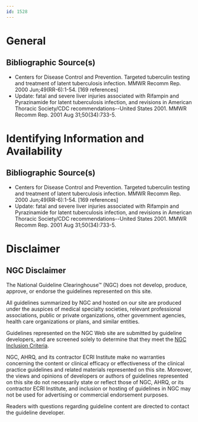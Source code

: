 ```yaml
---
id: 1528
---
```


# General

## Bibliographic Source(s)

- Centers for Disease Control and Prevention. Targeted tuberculin testing and treatment of latent tuberculosis infection. MMWR Recomm Rep. 2000 Jun;49(RR-6):1-54. [169 references]
- Update: fatal and severe liver injuries associated with Rifampin and Pyrazinamide for latent tuberculosis infection, and revisions in American Thoracic Society/CDC recommendations--United States 2001. MMWR Recomm Rep. 2001 Aug 31;50(34):733-5.

# Identifying Information and Availability

## Bibliographic Source(s)

- Centers for Disease Control and Prevention. Targeted tuberculin testing and treatment of latent tuberculosis infection. MMWR Recomm Rep. 2000 Jun;49(RR-6):1-54. [169 references]
- Update: fatal and severe liver injuries associated with Rifampin and Pyrazinamide for latent tuberculosis infection, and revisions in American Thoracic Society/CDC recommendations--United States 2001. MMWR Recomm Rep. 2001 Aug 31;50(34):733-5.

# Disclaimer

## NGC Disclaimer

The National Guideline Clearinghouse™ (NGC) does not develop, produce, approve, or endorse the guidelines represented on this site.

All guidelines summarized by NGC and hosted on our site are produced under the auspices of medical specialty societies, relevant professional associations, public or private organizations, other government agencies, health care organizations or plans, and similar entities.

Guidelines represented on the NGC Web site are submitted by guideline developers, and are screened solely to determine that they meet the [NGC Inclusion Criteria](/help-and-about/summaries/inclusion-criteria).

NGC, AHRQ, and its contractor ECRI Institute make no warranties concerning the content or clinical efficacy or effectiveness of the clinical practice guidelines and related materials represented on this site. Moreover, the views and opinions of developers or authors of guidelines represented on this site do not necessarily state or reflect those of NGC, AHRQ, or its contractor ECRI Institute, and inclusion or hosting of guidelines in NGC may not be used for advertising or commercial endorsement purposes.

Readers with questions regarding guideline content are directed to contact the guideline developer.

